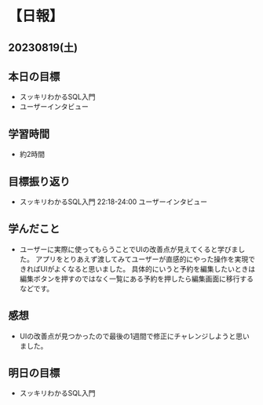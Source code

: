 # 【日報】
## 20230819(土)
## 本日の目標
- スッキリわかるSQL入門
- ユーザーインタビュー

## 学習時間
- 約2時間

## 目標振り返り
- スッキリわかるSQL入門 22:18-24:00
ユーザーインタビュー

## 学んだこと
- ユーザーに実際に使ってもらうことでUIの改善点が見えてくると学びました。
アプリをとりあえず渡してみてユーザーが直感的にやった操作を実現できればUIがよくなると思いました。
具体的にいうと予約を編集したいときは編集ボタンを押すのではなく一覧にある予約を押したら編集画面に移行するなどです。

## 感想
- UIの改善点が見つかったので最後の1週間で修正にチャレンジしようと思いました。

## 明日の目標
- スッキリわかるSQL入門


